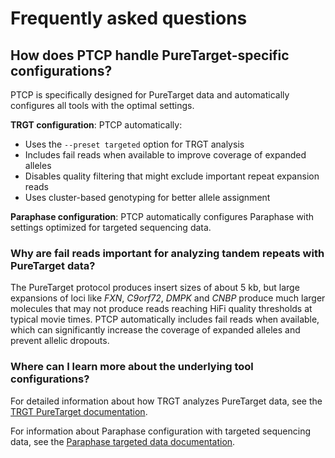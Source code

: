 # Frequently asked questions

## How does PTCP handle PureTarget-specific configurations?

PTCP is specifically designed for PureTarget data and automatically configures all tools with the optimal settings. 

**TRGT configuration**: PTCP automatically:
- Uses the `--preset targeted` option for TRGT analysis
- Includes fail reads when available to improve coverage of expanded alleles
- Disables quality filtering that might exclude important repeat expansion reads
- Uses cluster-based genotyping for better allele assignment

**Paraphase configuration**: PTCP automatically configures Paraphase with settings optimized for targeted sequencing data.

### Why are fail reads important for analyzing tandem repeats with PureTarget data?

The PureTarget protocol produces insert sizes of about 5 kb, but large expansions of loci like *FXN*, *C9orf72*, *DMPK* and *CNBP* produce much larger molecules that may not produce reads reaching HiFi quality thresholds at typical movie times. PTCP automatically includes fail reads when available, which can significantly increase the coverage of expanded alleles and prevent allelic dropouts.

### Where can I learn more about the underlying tool configurations?

For detailed information about how TRGT analyzes PureTarget data, see the [TRGT PureTarget documentation](https://github.com/PacificBiosciences/trgt/blob/main/docs/puretarget.md).

For information about Paraphase configuration with targeted sequencing data, see the [Paraphase targeted data documentation](https://github.com/PacificBiosciences/paraphase/blob/main/docs/targeted_data.md).

